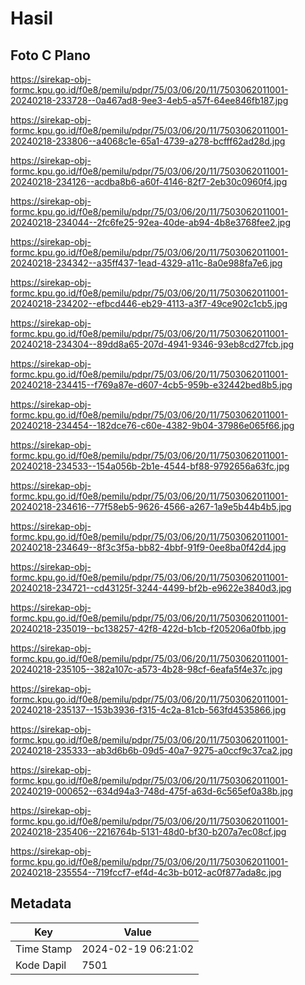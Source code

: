 # Hasil

## Foto C Plano

https://sirekap-obj-formc.kpu.go.id/f0e8/pemilu/pdpr/75/03/06/20/11/7503062011001-20240218-233728--0a467ad8-9ee3-4eb5-a57f-64ee846fb187.jpg

https://sirekap-obj-formc.kpu.go.id/f0e8/pemilu/pdpr/75/03/06/20/11/7503062011001-20240218-233806--a4068c1e-65a1-4739-a278-bcfff62ad28d.jpg

https://sirekap-obj-formc.kpu.go.id/f0e8/pemilu/pdpr/75/03/06/20/11/7503062011001-20240218-234126--acdba8b6-a60f-4146-82f7-2eb30c0960f4.jpg

https://sirekap-obj-formc.kpu.go.id/f0e8/pemilu/pdpr/75/03/06/20/11/7503062011001-20240218-234044--2fc6fe25-92ea-40de-ab94-4b8e3768fee2.jpg

https://sirekap-obj-formc.kpu.go.id/f0e8/pemilu/pdpr/75/03/06/20/11/7503062011001-20240218-234342--a35ff437-1ead-4329-a11c-8a0e988fa7e6.jpg

https://sirekap-obj-formc.kpu.go.id/f0e8/pemilu/pdpr/75/03/06/20/11/7503062011001-20240218-234202--efbcd446-eb29-4113-a3f7-49ce902c1cb5.jpg

https://sirekap-obj-formc.kpu.go.id/f0e8/pemilu/pdpr/75/03/06/20/11/7503062011001-20240218-234304--89dd8a65-207d-4941-9346-93eb8cd27fcb.jpg

https://sirekap-obj-formc.kpu.go.id/f0e8/pemilu/pdpr/75/03/06/20/11/7503062011001-20240218-234415--f769a87e-d607-4cb5-959b-e32442bed8b5.jpg

https://sirekap-obj-formc.kpu.go.id/f0e8/pemilu/pdpr/75/03/06/20/11/7503062011001-20240218-234454--182dce76-c60e-4382-9b04-37986e065f66.jpg

https://sirekap-obj-formc.kpu.go.id/f0e8/pemilu/pdpr/75/03/06/20/11/7503062011001-20240218-234533--154a056b-2b1e-4544-bf88-9792656a63fc.jpg

https://sirekap-obj-formc.kpu.go.id/f0e8/pemilu/pdpr/75/03/06/20/11/7503062011001-20240218-234616--77f58eb5-9626-4566-a267-1a9e5b44b4b5.jpg

https://sirekap-obj-formc.kpu.go.id/f0e8/pemilu/pdpr/75/03/06/20/11/7503062011001-20240218-234649--8f3c3f5a-bb82-4bbf-91f9-0ee8ba0f42d4.jpg

https://sirekap-obj-formc.kpu.go.id/f0e8/pemilu/pdpr/75/03/06/20/11/7503062011001-20240218-234721--cd43125f-3244-4499-bf2b-e9622e3840d3.jpg

https://sirekap-obj-formc.kpu.go.id/f0e8/pemilu/pdpr/75/03/06/20/11/7503062011001-20240218-235019--bc138257-42f8-422d-b1cb-f205206a0fbb.jpg

https://sirekap-obj-formc.kpu.go.id/f0e8/pemilu/pdpr/75/03/06/20/11/7503062011001-20240218-235105--382a107c-a573-4b28-98cf-6eafa5f4e37c.jpg

https://sirekap-obj-formc.kpu.go.id/f0e8/pemilu/pdpr/75/03/06/20/11/7503062011001-20240218-235137--153b3936-f315-4c2a-81cb-563fd4535866.jpg

https://sirekap-obj-formc.kpu.go.id/f0e8/pemilu/pdpr/75/03/06/20/11/7503062011001-20240218-235333--ab3d6b6b-09d5-40a7-9275-a0ccf9c37ca2.jpg

https://sirekap-obj-formc.kpu.go.id/f0e8/pemilu/pdpr/75/03/06/20/11/7503062011001-20240219-000652--634d94a3-748d-475f-a63d-6c565ef0a38b.jpg

https://sirekap-obj-formc.kpu.go.id/f0e8/pemilu/pdpr/75/03/06/20/11/7503062011001-20240218-235406--2216764b-5131-48d0-bf30-b207a7ec08cf.jpg

https://sirekap-obj-formc.kpu.go.id/f0e8/pemilu/pdpr/75/03/06/20/11/7503062011001-20240218-235554--719fccf7-ef4d-4c3b-b012-ac0f877ada8c.jpg


## Metadata

| Key        | Value               |
| ---------- | ------------------- |
| Time Stamp | 2024-02-19 06:21:02 |
| Kode Dapil | 7501                |



